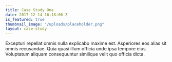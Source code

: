 ```yaml
---
title: Case Study One
date: 2017-12-14 16:18:00 Z
is_featured: true
thumbnail_image: "/uploads/placeholder.png"
layout: case-study
---
```


Excepturi repellat omnis nulla explicabo maxime est. Asperiores eos alias sit omnis recusandae. Quia quasi illum officia unde ipsa tempore eius. Voluptatum aliquam consequuntur similique velit quo officia dicta.